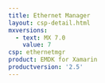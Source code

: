 ```yaml
---
title: Ethernet Manager
layout: csp-detail.html
mxversions:
  - text: MX 7.0
    value: 7
csp: ethernetmgr
product: EMDK for Xamarin
productversion: '2.5'
---
```


















